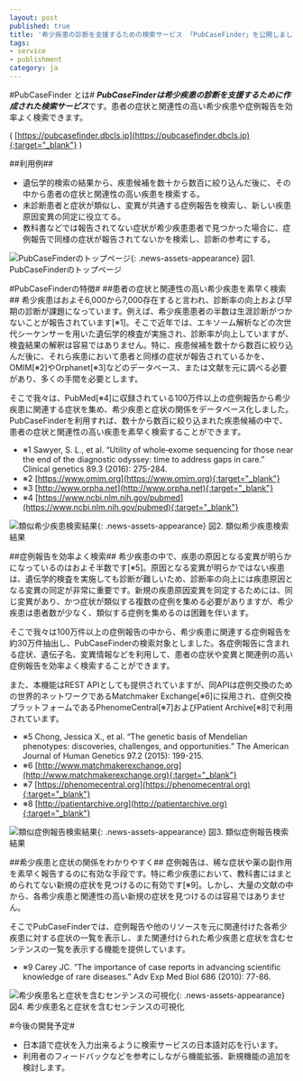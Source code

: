 ```yaml
---
layout: post
published: true
title: '希少疾患の診断を支援するための検索サービス 「PubCaseFinder」を公開しました。'
tags:
- service
- publishment
category: ja
---
```


#PubCaseFinder とは#
***PubCaseFinderは希少疾患の診断を支援するために作成された検索サービス***です。患者の症状と関連性の高い希少疾患や症例報告を効率よく検索できます。

( [https://pubcasefinder.dbcls.jp](https://pubcasefinder.dbcls.jp){:target="_blank"} )

##利用例##
- 遺伝学的検索の結果から、疾患候補を数十から数百に絞り込んだ後に、その中から患者の症状と関連性の高い疾患を検索する。
- 未診断患者と症状が類似し、変異が共通する症例報告を検索し、新しい疾患原因変異の同定に役立てる。
- 教科書などでは報告されてない症状が希少疾患患者で見つかった場合に、症例報告で同様の症状が報告されてないかを検索し、診断の参考にする。

![PubCaseFinderのトップページ]({{site.imageurl}}/news_assets/Pubcasefinder_Fig1.png){: .news-assets-appearance}<!-- =600x412-->
図1. PubCaseFinderのトップページ

#PubCaseFinderの特徴#
##患者の症状と関連性の高い希少疾患を素早く検索##
希少疾患はおよそ6,000から7,000存在すると言われ、診断率の向上および早期の診断が課題になっています。例えば、希少疾患患者の半数は生涯診断がつかないことが報告されています[※1]。そこで近年では、エキソーム解析などの次世代シーケンサーを用いた遺伝学的検査が実施され、診断率が向上していますが、検査結果の解釈は容易ではありません。特に、疾患候補を数十から数百に絞り込んだ後に、それら疾患において患者と同様の症状が報告されているかを、OMIM[※2]やOrphanet[※3]などのデータベース、または文献を元に調べる必要があり、多くの手間を必要とします。

そこで我々は、PubMed[※4]に収録されている100万件以上の症例報告から希少疾患に関連する症状を集め、希少疾患と症状の関係をデータベース化しました。PubCaseFinderを利用すれば、数十から数百に絞り込まれた疾患候補の中で、患者の症状と関連性の高い疾患を素早く検索することができます。

 

- ※1 Sawyer, S. L., et al. “Utility of whole‐exome sequencing for those near the end of the diagnostic odyssey: time to address gaps in care.” Clinical genetics 89.3 (2016): 275-284.
- ※2 [https://www.omim.org](https://www.omim.org){:target="_blank"}
- ※3 [http://www.orpha.net](http://www.orpha.net){:target="_blank"}
- ※4 [https://www.ncbi.nlm.nih.gov/pubmed](https://www.ncbi.nlm.nih.gov/pubmed){:target="_blank"}

![類似希少疾患検索結果]({{site.imageurl}}/news_assets/Pubcasefinder_Fig2.png){: .news-assets-appearance}<!-- =600x412-->
図2. 類似希少疾患検索結果

##症例報告を効率よく検索##
希少疾患の中で、疾患の原因となる変異が明らかになっているのはおよそ半数です[※5]。原因となる変異が明らかではない疾患は、遺伝学的検査を実施しても診断が難しいため、診断率の向上には疾患原因となる変異の同定が非常に重要です。新規の疾患原因変異を同定するためには、同じ変異があり、かつ症状が類似する複数の症例を集める必要がありますが、希少疾患は患者数が少なく、類似する症例を集めるのは困難を伴います。

そこで我々は100万件以上の症例報告の中から、希少疾患に関連する症例報告を約30万件抽出し、PubCaseFinderの検索対象としました。各症例報告に含まれる症状、遺伝子名、変異情報などを利用して、患者の症状や変異と関連例の高い症例報告を効率よく検索することができます。

また、本機能はREST APIとしても提供されていますが、同APIは症例交換のための世界的ネットワークであるMatchmaker Exchange[※6]に採用され、症例交換プラットフォームであるPhenomeCentral[※7]およびPatient Archive[※8]で利用されています。

 

- ※5 Chong, Jessica X., et al. “The genetic basis of Mendelian phenotypes: discoveries, challenges, and opportunities.” The American Journal of Human Genetics 97.2 (2015): 199-215.
- ※6 [http://www.matchmakerexchange.org](http://www.matchmakerexchange.org){:target="_blank"}
- ※7 [https://phenomecentral.org](https://phenomecentral.org){:target="_blank"}
- ※8 [http://patientarchive.org](http://patientarchive.org){:target="_blank"}

![類似症例報告検索結果]({{site.imageurl}}/news_assets/Pubcasefinder_Fig3.png){: .news-assets-appearance}<!-- =600x412-->
図3. 類似症例報告検索結果

##希少疾患と症状の関係をわかりやすく##
症例報告は、稀な症状や薬の副作用を素早く報告するのに有効な手段です。特に希少疾患において、教科書にはまとめられてない新規の症状を見つけるのに有効です[※9]。しかし、大量の文献の中から、各希少疾患と関連性の高い新規の症状を見つけるのは容易ではありません。

そこでPubCaseFinderでは、症例報告や他のリソースを元に関連付けた各希少疾患に対する症状の一覧を表示し、また関連付けられた希少疾患と症状を含むセンテンスの一覧を表示する機能を提供しています。

 

- ※9 Carey JC. ”The importance of case reports in advancing scientific knowledge of rare diseases.” Adv Exp Med Biol 686 (2010): 77-86.

![希少疾患名と症状を含むセンテンスの可視化]({{site.imageurl}}/news_assets/Pubcasefinder_Fig4.png){: .news-assets-appearance}<!-- =600x412-->
図4. 希少疾患名と症状を含むセンテンスの可視化

#今後の開発予定#
- 日本語で症状を入力出来るように検索サービスの日本語対応を行います。
- 利用者のフィードバックなどを参考にしながら機能拡張、新規機能の追加を検討します。